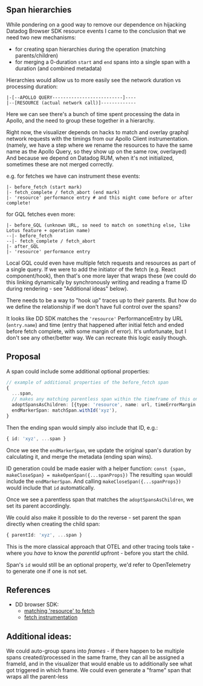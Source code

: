 ## Span hierarchies

While pondering on a good way to remove our dependence on hijacking Datadog Browser SDK resource events I came to the conclusion that we need two new mechanisms:

- for creating span hierarchies during the operation (matching parents/children)
- for merging a 0-duration `start` and `end` spans into a single span with a duration (and combined metadata)

Hierarchies would allow us to more easily see the network duration vs processing duration:

```
|-[--APOLLO QUERY--------------------------]----
|--[RESOURCE (actual network call)]-------------
```

Here we can see there's a bunch of time spent processing the data in Apollo, and the need to group these together in a hierarchy.

Right now, the visualizer depends on hacks to match and overlay graphql network requests with the timings from our Apollo Client instrumentation.
(namely, we have a step where we rename the resources to have the same name as the Apollo Query, so they show up on the same row, overlayed)
And because we depend on Datadog RUM, when it's not initialized, sometimes these are not merged correctly.

e.g. for fetches we have can instrument these events:

```
|- before_fetch (start mark)
|- fetch_complete / fetch_abort (end mark)
|- 'resource' performance entry # and this might come before or after complete!
```

for GQL fetches even more:

```
|- before_GQL (unknown URL, so need to match on something else, like Lotus feature + operation name)
--|- before_fetch
--|- fetch_complete / fetch_abort
|- after_GQL
|- 'resource' performance entry
```

Local GQL could even have multiple fetch requests and resources as part of a single query. If we were to add the initiator of the fetch (e.g. React component/hook), then that's one more layer that wraps these (we could do this linking dynamically by synchronously writing and reading a frame ID during rendering - see "Additional ideas" below).

There needs to be a way to "hook up" traces up to their parents.
But how do we define the relationship if we don't have full control over the spans?

It looks like DD SDK matches the `'resource'` PerformanceEntry by URL (`entry.name`) and time (entry that happened after initial fetch and ended before fetch complete, with some margin of error). It's unfortunate, but I don't see any other/better way. We can recreate this logic easily though.

## Proposal

A span could include some additional optional properties:

```ts
// example of additional properties of the before_fetch span
{
  ...span,
  // makes any matching parentless span within the timeframe of this one a child; timeErrorMargin can be a number (ms) or an object {start, end}
  adoptSpansAsChildren: [{type: 'resource', name: url, timeErrorMargin: 5 }],
  endMarkerSpan: matchSpan.withId('xyz'),
}
```

Then the ending span would simply also include that ID, e.g.:

```ts
{ id: 'xyz', ...span }
```

Once we see the `endMarkerSpan`, we update the original span's duration by calculating it, and merge the metadata (ending span wins).

ID generation could be made easier with a helper function: `const {span, makeCloseSpan} = makeOpenSpan({...spanProps})`
The resulting `span` wouldl include the `endMarkerSpan`.
And calling `makeCloseSpan({...spanProps})` would include that `id` automatically.

Once we see a parentless span that matches the `adoptSpansAsChildren`, we set its parent accordingly.

We could also make it possible to do the reverse - set parent the span directly when creating the child span:

```ts
{ parentId: 'xyz', ...span }
```

This is the more classical approach that OTEL and other tracing tools take - where you _have_ to know the _parentId_ upfront - before you start the child.

Span's `id` would still be an optional property, we'd refer to OpenTelemetry to generate one if one is not set.

## References

- DD browser SDK:
  - [matching 'resource' to fetch](https://github.com/DataDog/browser-sdk/blob/main/packages/rum-core/src/domain/resource/matchRequestResourceEntry.ts)
  - [fetch instrumentation](https://github.com/DataDog/browser-sdk/blob/main/packages/core/src/browser/fetchObservable.ts)

## Additional ideas:

We could auto-group spans into _frames_ - if there happen to be multiple spans created/processed in the same frame, they can all be assigned a frameId, and in the visualizer that would enable us to additionally see what got triggered in which frame. We could even generate a "frame" span that wraps all the parent-less
